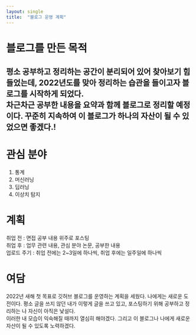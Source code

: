 ```yaml
---
layout: single
title:  "블로그 운영 계획"
---
```


# 블로그를 만든 목적
평소 공부하고 정리하는 공간이 분리되어 있어 찾아보기 힘들었는데, 2022년도를 맞아 정리하는 습관을 들이고자 블로그를 시작하게 되었다.  
차근차근 공부한 내용을 요약과 함께 블로그로 정리할 예정이다. 꾸준히 지속하여 이 블로그가 하나의 자산이 될 수 있었으면 좋겠다.!
--- 

# 관심 분야
1. 통계
2. 머신러닝
3. 딥러닝
4. 이상치 탐지

# 계획
취업 전 : 면접 공부 내용 위주로 포스팅  
취업 후 : 업무 관련 내용, 관심 분야 논문, 공부한 내용  
업로드 주기 : 취업 전에는 2~3일에 하나씩, 취업 후에는 일주일에 하나씩

# 여담
2022년 새해 첫 목표로 깃허브 블로그를 운영하는 계획을 세웠다. 나에게는 새로운 도전이다. 평소 글을 쓰지 않던 내가 이렇게 글을 쓰고 있고, 포스팅하기 위해 공부하고 정리하는 나 자신이 아직은 낯설다.  
이러한 내 모습이 익숙해질 때까지 열심히 해야겠다. 그리고 이 블로그나 나에게 새로운 자산이 될 수 있도록 노력하겠다.
